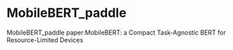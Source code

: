 # MobileBERT_paddle
MobileBERT_paddle
paper:MobileBERT: a Compact Task-Agnostic BERT for Resource-Limited Devices
